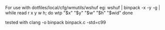 For use with dotfiles/local/cfg/wmutils/wshuf
eg: wshuf | binpack -x <your screen width> -y <your screen height> -g <gaps> | while read r x y w h; do
        wtp "$x" "$y" "$w" "$h" "$wid" 
    done
    
tested with clang -o binpack binpack.c -std=c99 
